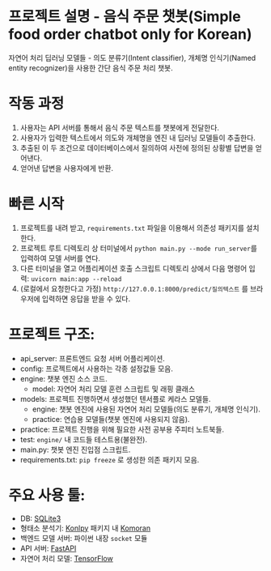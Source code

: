 # 프로젝트 설명 - 음식 주문 챗봇(Simple food order chatbot only for Korean)

자연어 처리 딥러닝 모델들 - 의도 분류기(Intent classifier), 개체명 인식기(Named entity recognizer)을 사용한 간단 음식 주문 처리 챗봇.

# 작동 과정

1. 사용자는 API 서버를 통해서 음식 주문 텍스트를 챗봇에게 전달한다.
2. 사용자가 입력한 텍스트에서 의도와 개체명을 엔진 내 딥러닝 모델들이 추출한다.
2. 추출된 이 두 조건으로 데이터베이스에서 질의하여 사전에 정의된 상황별 답변을 얻어낸다.
3. 얻어낸 답변을 사용자에게 반환.

# 빠른 시작

1. 프로젝트를 내려 받고, `requirements.txt` 파일을 이용해서 의존성 패키지를 설치한다.
2. 프로젝트 루트 디렉토리 상 터미널에서 `python main.py --mode run_server`를 입력하여 모델 서버를 연다.
3. 다른 터미널을 열고 어플리케이션 호출 스크립트 디렉토리 상에서 다음 명령어 입력: `uvicorn main:app --reload`
4. (로컬에서 요청한다고 가정) `http://127.0.0.1:8000/predict/질의텍스트` 를 브라우저에 입력하면 응답을 받을 수 있다.

# 프로젝트 구조:

- api_server: 프론트엔드 요청 서버 어플리케이션.
- config: 프로젝트에서 사용하는 각종 설정값들 모음.
- engine: 챗봇 엔진 소스 코드.
    - model: 자연어 처리 모델 훈련 스크립트 및 래핑 클래스
- models: 프로젝트 진행하면서 생성했던 텐서플로 케라스 모델들.
    - engine: 챗봇 엔진에 사용된 자연어 처리 모델들(의도 분류기, 개체명 인식기).
    - practice: 연습용 모델들(챗봇 엔진에 사용되지 않음).
- practice: 프로젝트 진행을 위해 필요한 사전 공부용 주피터 노트북들.
- test: `engine/` 내 코드들 테스트용(불완전).
- main.py: 챗봇 엔진 진입점 스크립트.
- requirements.txt: `pip freeze` 로 생성한 의존 패키지 모음.

# 주요 사용 툴:

- DB: [SQLite3](https://www.sqlite.org/index.html)
- 형태소 분석기: [Konlpy](https://konlpy.org/en/latest/) 패키지 내 [Komoran](https://docs.komoran.kr/index.html#)
- 백엔드 모델 서버: 파이썬 내장 `socket` 모듈
- API 서버: [FastAPI](https://fastapi.tiangolo.com/)
- 자연어 처리 모델: [TensorFlow](https://tensorflow.org/)
